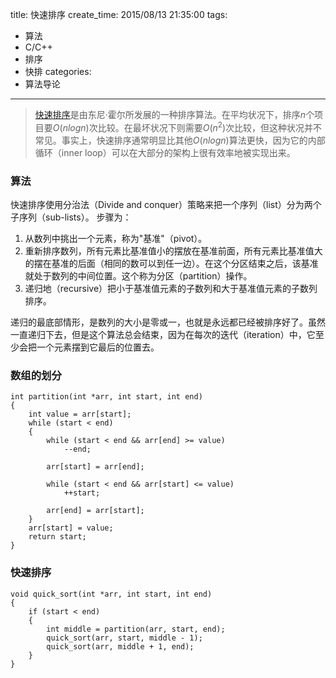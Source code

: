 title: 快速排序
create_time: 2015/08/13 21:35:00
tags:
- 算法
- C/C++
- 排序
- 快排
categories:
- 算法导论

---
>[快速排序](https://zh.wikipedia.org/wiki/%E5%BF%AB%E9%80%9F%E6%8E%92%E5%BA%8F)是由东尼·霍尔所发展的一种排序算法。在平均状况下，排序$n$个项目要$Ο(nlogn)$次比较。在最坏状况下则需要$Ο(n^{2})$次比较，但这种状况并不常见。事实上，快速排序通常明显比其他$Ο(nlogn)$算法更快，因为它的内部循环（inner loop）可以在大部分的架构上很有效率地被实现出来。

### 算法
快速排序使用分治法（Divide and conquer）策略来把一个序列（list）分为两个子序列（sub-lists）。
步骤为：

1. 从数列中挑出一个元素，称为"基准"（pivot）。
2. 重新排序数列，所有元素比基准值小的摆放在基准前面，所有元素比基准值大的摆在基准的后面（相同的数可以到任一边）。在这个分区结束之后，该基准就处于数列的中间位置。这个称为分区（partition）操作。
3. 递归地（recursive）把小于基准值元素的子数列和大于基准值元素的子数列排序。

递归的最底部情形，是数列的大小是零或一，也就是永远都已经被排序好了。虽然一直递归下去，但是这个算法总会结束，因为在每次的迭代（iteration）中，它至少会把一个元素摆到它最后的位置去。

### 数组的划分
	int partition(int *arr, int start, int end)
	{
	    int value = arr[start];
	    while (start < end)
	    {
	        while (start < end && arr[end] >= value)
	            --end;

	        arr[start] = arr[end];

	        while (start < end && arr[start] <= value)
	            ++start;

	        arr[end] = arr[start];
	    }
	    arr[start] = value;
	    return start;
	}

### 快速排序
	void quick_sort(int *arr, int start, int end)
	{
	    if (start < end)
	    {
	        int middle = partition(arr, start, end);
	        quick_sort(arr, start, middle - 1);
	        quick_sort(arr, middle + 1, end);
	    }
	}
